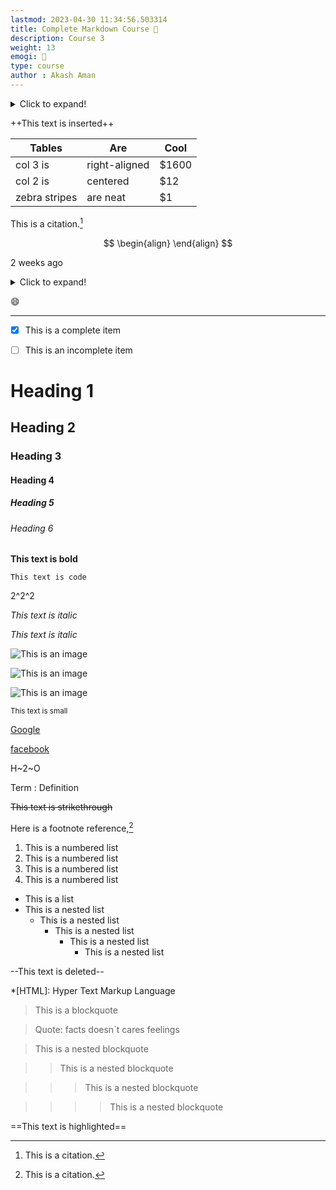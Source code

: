 ```yaml
---
lastmod: 2023-04-30 11:34:56.503314
title: Complete Markdown Course 👀
description: Course 3
weight: 13
emogi: 🤭
type: course
author : Akash Aman
---
```



<details>
<summary>Click to expand!</summary>
</details>


++This text is inserted++


| Tables | Are | Cool |
| --- | --- | --- |
| col 3 is | right-aligned | $1600 |
| col 2 is | centered | $12 |
| zebra stripes | are neat | $1 |


This is a citation.[^1]
[^1]: This is a citation.


$$
\begin{align}
\end{align}
$$


<time datetime="2013-04-06T12:32+00:00">2 weeks ago</time>


<details>
<summary>Click to expand!</summary>
</details>


:smile:


---


- [x] This is a complete item
- [ ] This is an incomplete item


# Heading 1 
## Heading 2 
### Heading 3 
#### Heading 4 
##### Heading 5 
###### Heading 6 


**This text is bold**


`This text is code`


2^2^2


*This text is italic*

_This text is italic_


![This is an image](https://www.google.com/images/branding/googlelogo/1x/googlelogo_color_272x92dp.png)

![This is an image](https://images.pexels.com/photos/14980905/pexels-photo-14980905.jpeg "This is a title")

![This is an image](https://images.pexels.com/photos/1612351/pexels-photo-1612351.jpeg)


<sub>This text is small</sub>


[Google](https://www.google.com)

[facebook](https://www.facebook.com "This is a title")


H~2~O


Term
: Definition


~~This text is strikethrough~~


Here is a footnote reference,[^1]
[^1]: And here is the footnote.


1. This is a numbered list
2. This is a numbered list
3. This is a numbered list
4. This is a numbered list
- This is a list
- This is a nested list
	- This is a nested list
		- This is a nested list
			- This is a nested list
				- This is a nested list


--This text is deleted--


*[HTML]: Hyper Text Markup Language


> This is a blockquote

> Quote: facts doesn`t cares feelings 

> This is a nested blockquote

>> This is a nested blockquote

>>> This is a nested blockquote

>>>> This is a nested blockquote


==This text is highlighted==
